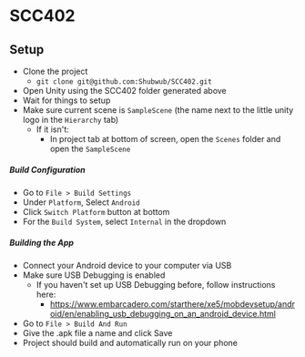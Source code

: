 # SCC402

## Setup

* Clone the project
  * `git clone git@github.com:Shubwub/SCC402.git`
* Open Unity using the SCC402 folder generated above
* Wait for things to setup
* Make sure current scene is `SampleScene` (the name next to the little unity logo in the `Hierarchy` tab)
  * If it isn't:
    * In project tab at bottom of screen, open the `Scenes` folder and open the `SampleScene`

##### Build Configuration
* Go to `File > Build Settings`
* Under `Platform`, Select `Android`
* Click `Switch Platform` button at bottom
* For the `Build System`, select `Internal` in the dropdown

##### Building the App
* Connect your Android device to your computer via USB
* Make sure USB Debugging is enabled
  * If you haven't set up USB Debugging before, follow instructions here:
    * https://www.embarcadero.com/starthere/xe5/mobdevsetup/android/en/enabling_usb_debugging_on_an_android_device.html
* Go to `File > Build And Run`
* Give the .apk file a name and click Save
* Project should build and automatically run on your phone
